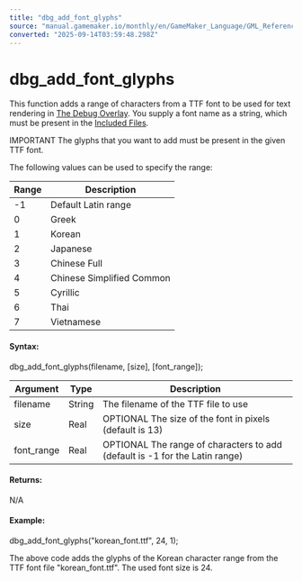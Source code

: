 ```yaml
---
title: "dbg_add_font_glyphs"
source: "manual.gamemaker.io/monthly/en/GameMaker_Language/GML_Reference/Debugging/dbg_add_font_glyphs.htm"
converted: "2025-09-14T03:59:48.298Z"
---
```


# dbg\_add\_font\_glyphs

This function adds a range of characters from a TTF font to be used for text rendering in [The Debug Overlay](The_Debug_Overlay.md). You supply a font name as a string, which must be present in the [Included Files](../../../../../../Settings/Included_Files.md).

IMPORTANT The glyphs that you want to add must be present in the given TTF font.

The following values can be used to specify the range:

| Range | Description |
| --- | --- |
| -1 | Default Latin range |
| 0 | Greek |
| 1 | Korean |
| 2 | Japanese |
| 3 | Chinese Full |
| 4 | Chinese Simplified Common |
| 5 | Cyrillic |
| 6 | Thai |
| 7 | Vietnamese |

#### Syntax:

dbg\_add\_font\_glyphs(filename, \[size\], \[font\_range\]);

| Argument | Type | Description |
| --- | --- | --- |
| filename | String | The filename of the TTF file to use |
| size | Real | OPTIONAL The size of the font in pixels (default is 13) |
| font_range | Real | OPTIONAL The range of characters to add (default is -1 for the Latin range) |

#### Returns:

N/A

#### Example:

dbg\_add\_font\_glyphs("korean\_font.ttf", 24, 1);

The above code adds the glyphs of the Korean character range from the TTF font file "korean\_font.ttf". The used font size is 24.